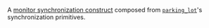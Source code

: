 A [monitor synchronization construct](https://en.wikipedia.org/wiki/Monitor_%28synchronization%29) composed from [`parking_lot`](https://crates.io/crates/parking_lot)'s synchronization primitives.
